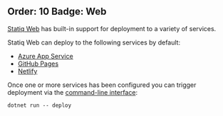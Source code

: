 Order: 10
Badge: Web
---
[Statiq Web](/web) has built-in support for deployment to a variety of services.

Statiq Web can deploy to the following services by default:
- [Azure App Service](xref:azure-app-service)
- [GitHub Pages](xref:github-pages)
- [Netlify](xref:netlify)

Once one or more services has been configured you can trigger deployment via the
[command-line interface](xref:command-line-interface):

```txt
dotnet run -- deploy
```